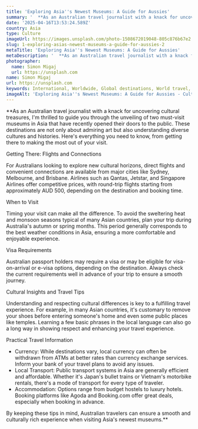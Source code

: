 ```yaml
---
title: 'Exploring Asia''s Newest Museums: A Guide for Aussies'
summary: '  **As an Australian travel journalist with a knack for uncovering cultural treasures, I''m thrilled to guide you through the unveiling of two must-visit...'
date: '2025-04-16T13:53:24.589Z'
country: Asia
type: Culture
imageUrl: https://images.unsplash.com/photo-1508672019048-805c876b67e2
slug: 1-exploring-asias-newest-museums-a-guide-for-aussies-2
metaTitle: 'Exploring Asia''s Newest Museums: A Guide for Aussies'
metaDescription: '  **As an Australian travel journalist with a knack for uncovering cultural treasures, I''m thrilled to guide you through the unveiling of two must-visit...'
photographer:
  name: Simon Migaj
  url: https://unsplash.com
name: Simon Migaj
url: https://unsplash.com
keywords: International, Worldwide, Global destinations, World travel, Cultural tourism, Historical sites, Museums, Local traditions, Festivals, Travel guide, Best places, Hidden gems, Travel tips, Must visit, Budget travel
imageAlt: 'Exploring Asia''s Newest Museums: A Guide for Aussies - Culture Guide | Photo by Simon Migaj'
---
```


**As an Australian travel journalist with a knack for uncovering cultural treasures, I'm thrilled to guide you through the unveiling of two must-visit museums in Asia that have recently opened their doors to the public. These destinations are not only about admiring art but also understanding diverse cultures and histories. Here's everything you need to know, from getting there to making the most out of your visit.

Getting There: Flights and Connections

For Australians looking to explore new cultural horizons, direct flights and convenient connections are available from major cities like Sydney, Melbourne, and Brisbane. Airlines such as Qantas, Jetstar, and Singapore Airlines offer competitive prices, with round-trip flights starting from approximately AUD 500, depending on the destination and booking time.

When to Visit

Timing your visit can make all the difference. To avoid the sweltering heat and monsoon seasons typical of many Asian countries, plan your trip during Australia's autumn or spring months. This period generally corresponds to the best weather conditions in Asia, ensuring a more comfortable and enjoyable experience.

Visa Requirements

Australian passport holders may require a visa or may be eligible for visa-on-arrival or e-visa options, depending on the destination. Always check the current requirements well in advance of your trip to ensure a smooth journey.

Cultural Insights and Travel Tips

Understanding and respecting cultural differences is key to a fulfilling travel experience. For example, in many Asian countries, it's customary to remove your shoes before entering someone's home and even some public places like temples. Learning a few basic phrases in the local language can also go a long way in showing respect and enhancing your travel experience.

Practical Travel Information

- Currency: While destinations vary, local currency can often be withdrawn from ATMs at better rates than currency exchange services. Inform your bank of your travel plans to avoid any issues.
- Local Transport: Public transport systems in Asia are generally efficient and affordable. Whether it's Japan's bullet trains or Vietnam's motorbike rentals, there's a mode of transport for every type of traveler.
- Accommodation: Options range from budget hostels to luxury hotels. Booking platforms like Agoda and Booking.com offer great deals, especially when booking in advance.

By keeping these tips in mind, Australian travelers can ensure a smooth and culturally rich experience when visiting Asia's newest museums.**